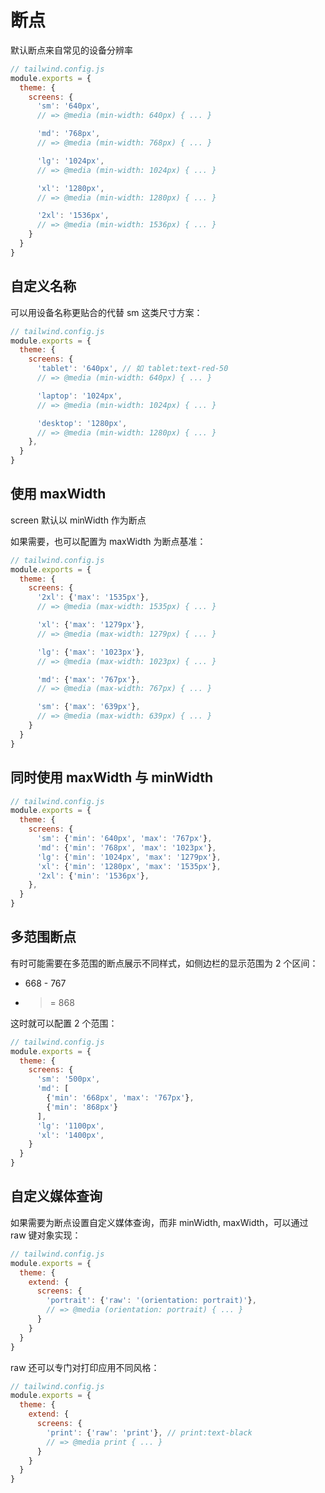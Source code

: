 # 断点

默认断点来自常见的设备分辨率

```js
// tailwind.config.js
module.exports = {
  theme: {
    screens: {
      'sm': '640px',
      // => @media (min-width: 640px) { ... }

      'md': '768px',
      // => @media (min-width: 768px) { ... }

      'lg': '1024px',
      // => @media (min-width: 1024px) { ... }

      'xl': '1280px',
      // => @media (min-width: 1280px) { ... }

      '2xl': '1536px',
      // => @media (min-width: 1536px) { ... }
    }
  }
}
```

## 自定义名称

可以用设备名称更贴合的代替 sm 这类尺寸方案：

```js
// tailwind.config.js
module.exports = {
  theme: {
    screens: {
      'tablet': '640px', // 如 tablet:text-red-50
      // => @media (min-width: 640px) { ... }

      'laptop': '1024px',
      // => @media (min-width: 1024px) { ... }

      'desktop': '1280px',
      // => @media (min-width: 1280px) { ... }
    },
  }
}
```

## 使用 maxWidth

screen 默认以 minWidth 作为断点

如果需要，也可以配置为 maxWidth 为断点基准：

```js
// tailwind.config.js
module.exports = {
  theme: {
    screens: {
      '2xl': {'max': '1535px'},
      // => @media (max-width: 1535px) { ... }

      'xl': {'max': '1279px'},
      // => @media (max-width: 1279px) { ... }

      'lg': {'max': '1023px'},
      // => @media (max-width: 1023px) { ... }

      'md': {'max': '767px'},
      // => @media (max-width: 767px) { ... }

      'sm': {'max': '639px'},
      // => @media (max-width: 639px) { ... }
    }
  }
}
```

## 同时使用 maxWidth 与 minWidth

```js
// tailwind.config.js
module.exports = {
  theme: {
    screens: {
      'sm': {'min': '640px', 'max': '767px'},
      'md': {'min': '768px', 'max': '1023px'},
      'lg': {'min': '1024px', 'max': '1279px'},
      'xl': {'min': '1280px', 'max': '1535px'},
      '2xl': {'min': '1536px'},
    },
  }
}
```

## 多范围断点

有时可能需要在多范围的断点展示不同样式，如侧边栏的显示范围为 2 个区间：

- 668 - 767

- >= 868

这时就可以配置 2 个范围：

```js
// tailwind.config.js
module.exports = {
  theme: {
    screens: {
      'sm': '500px',
      'md': [
        {'min': '668px', 'max': '767px'},
        {'min': '868px'}
      ],
      'lg': '1100px',
      'xl': '1400px',
    }
  }
}
```

## 自定义媒体查询

如果需要为断点设置自定义媒体查询，而非 minWidth, maxWidth，可以通过 raw 键对象实现：

```js
// tailwind.config.js
module.exports = {
  theme: {
    extend: {
      screens: {
        'portrait': {'raw': '(orientation: portrait)'},
        // => @media (orientation: portrait) { ... }
      }
    }
  }
}
```

raw 还可以专门对打印应用不同风格：

```js
// tailwind.config.js
module.exports = {
  theme: {
    extend: {
      screens: {
        'print': {'raw': 'print'}, // print:text-black
        // => @media print { ... }
      }
    }
  }
}
```